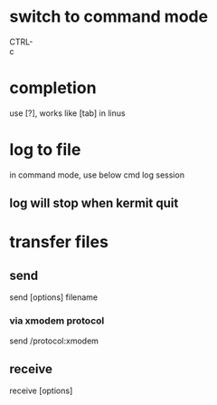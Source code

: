 # switch to command mode
CTRL-\
c

# completion
use [?], works like [tab] in linus

# log to file
in command mode, use below cmd
log session <file>
## log will stop when kermit quit

# transfer files
## send
send [options] filename
### via xmodem protocol
send /protocol:xmodem <filename>
## receive
receive [options]
